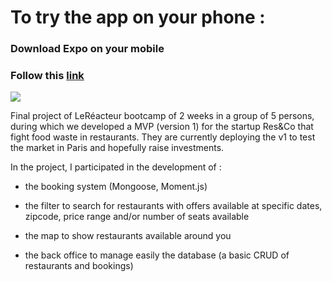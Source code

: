 # To try the app on your phone : 
### Download Expo on your mobile
### Follow this [link](https://expo.io/@lkf/frontendresandco)

![](ezgif.com-video-to-gif.gif)

Final project of LeRéacteur bootcamp of 2 weeks in a group of 5 persons, during which we developed a MVP (version 1) for the startup Res&Co that fight food waste in restaurants. They are currently deploying the v1 to test the market in Paris and hopefully raise investments.

In the project, I participated in the development of :

- the booking system (Mongoose, Moment.js)

- the filter to search for restaurants with offers available at specific dates, zipcode, price range and/or number of seats available

- the map to show restaurants available around you

- the back office to manage easily the database (a basic CRUD of restaurants and bookings)
